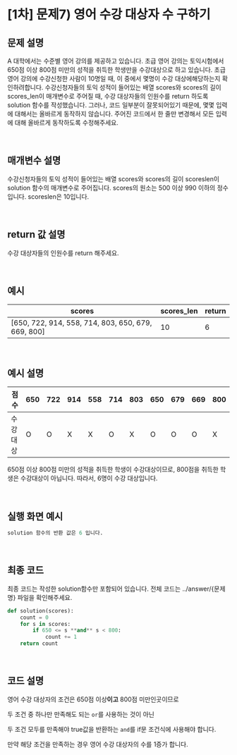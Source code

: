 # [1차] 문제7) 영어 수강 대상자 수 구하기

## 문제 설명

A 대학에서는 수준별 영어 강의를 제공하고 있습니다.
초급 영어 강의는 토익시험에서 650점 이상 800점 미만의 성적을 취득한 학생만을 수강대상으로 하고 있습니다.
초급 영어 강의에 수강신청한 사람이 10명일 때, 이 중에서 몇명이 수강 대상에해당하는지 확인하려합니다.
수강신청자들의 토익 성적이 들어있는 배열 scores와 scores의 길이 scores_len이 매개변수로 주어질 때, 수강 대상자들의 인원수를 return 하도록 solution 함수를 작성했습니다. 그러나, 코드 일부분이 잘못되어있기 때문에, 몇몇 입력에 대해서는 올바르게 동작하지 않습니다.
주어진 코드에서 한 줄만 변경해서 모든 입력에 대해 올바르게 동작하도록 수정해주세요.
 
<br>
 
## 매개변수 설명

수강신청자들의 토익 성적이 들어있는 배열 scores와 scores의 길이 scoreslen이 solution 함수의 매개변수로 주어집니다.
scores의 원소는 500 이상 990 이하의 정수입니다.
scoreslen은 10입니다.
 
<br>
 
## return 값 설명

수강 대상자들의 인원수를 return 해주세요.
 
<br>
 
## 예시

| scores | scores_len | return |
| --- | --- | --- |
| [650, 722, 914, 558, 714, 803, 650, 679, 669, 800] | 10 | 6 |
 
<br>
 
## 예시 설명

| 점수 | 650 | 722 | 914 | 558 | 714 | 803 | 650 | 679 | 669 | 800 |
| --- | --- | --- | --- | --- | --- | --- | --- | --- | --- | --- |
| 수강대상 | O | O | X | X | O | X | O | O | O | X |

650점 이상 800점 미만의 성적을 취득한 학생이 수강대상이므로, 800점을 취득한 학생은 수강대상이 아닙니다. 따라서, 6명이 수강 대상입니다.
 
<br>
 
## 실행 화면 예시

```python
solution 함수의 반환 값은 6 입니다.
```
 
<br>
 
## 최종 코드

최종 코드는 작성한 solution함수만 포함되어 있습니다.
전체 코드는 ../answer/{문제명} 파일을 확인해주세요.

```python
def solution(scores):
	count = 0
	for s in scores:
		if 650 <= s **and** s < 800:
			count += 1
	return count
```
 
<br>
 
## 코드 설명

영어 수강 대상자의 조건은 650점 이상**이고** 800점 미만인곳이므로

두 조건 중 하나만 만족해도 되는 `or`를 사용하는 것이 아닌

두 조건 모두를 만족해야 true값을 반환하는 `and`를 if문 조건식에 사용해야 합니다.

만약 해당 조건을 만족하는 경우 영어 수강 대상자의 수를 1증가 합니다.
